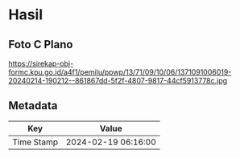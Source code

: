 # Hasil

## Foto C Plano

https://sirekap-obj-formc.kpu.go.id/a4f1/pemilu/ppwp/13/71/09/10/06/1371091006019-20240214-190212--861867dd-5f2f-4807-9817-44cf5913778c.jpg


## Metadata

| Key        | Value               |
| ---------- | ------------------- |
| Time Stamp | 2024-02-19 06:16:00 |



